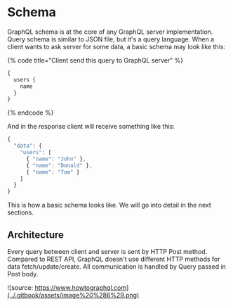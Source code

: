 # Schema

GraphQL schema is at the core of any GraphQL server implementation. Query schema is similar to JSON file, but it's a query language. When a client wants to ask server for some data, a basic schema may look like this:

{% code title="Client send this query to GraphQL server" %}
```graphql
{
  users {
    name
  }
}
```
{% endcode %}

And in the response client will receive something like this:

```javascript
{
  "data": {
    "users": [
      { "name": "John" },
      { "name": "Donald" },
      { "name": "Tom" }
    ]
  }
}
```

This is how a basic schema looks like. We will go into detail in the next sections.

## Architecture

Every query between client and server is sent by HTTP Post method. Compared to REST API, GraphQL doesn't use different HTTP methods for data fetch/update/create. All communication is handled by Query passed in Post body.

![source: https://www.howtographql.com](../.gitbook/assets/image%20%286%29.png)

